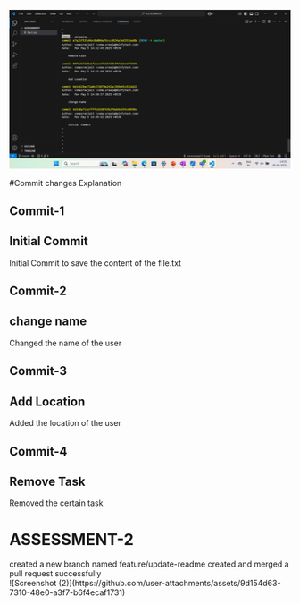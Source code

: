 ![git log history](<Screenshot (1).png>) 


#Commit changes Explanation
<br>
<h2>Commit-1</h2>
<h2>Initial Commit</h2>
<p>Initial Commit to save the content of the file.txt </p>
<h2>Commit-2</h2>
<h2>change name</h2>
<p> Changed the name of the user </p>
<h2>Commit-3</h2>
<h2>Add Location</h2>
<p> Added the location of the user </p>
<h2>Commit-4</h2>
<h2>Remove Task</h2>
<p> Removed the certain task </p>

<h1>ASSESSMENT-2</h1>
 created a new branch named feature/update-readme 
 created and merged a pull request successfully
<br>
![Screenshot (2)](https://github.com/user-attachments/assets/9d154d63-7310-48e0-a3f7-b6f4ecaf1731)



 









